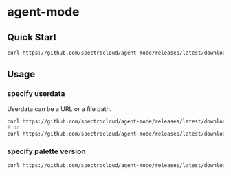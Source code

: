 # agent-mode

## Quick Start

```bash
curl https://github.com/spectrocloud/agent-mode/releases/latest/download/install.sh | bash
```

## Usage

### specify userdata

Userdata can be a URL or a file path.

```bash
curl https://github.com/spectrocloud/agent-mode/releases/latest/download/install.sh | USERDATA=https://xxx/userdata bash
# or
curl https://github.com/spectrocloud/agent-mode/releases/latest/download/install.sh | USERDATA=/path/to/userdata bash
```

### specify palette version

```bash
curl https://github.com/spectrocloud/agent-mode/releases/latest/download/install.sh | VERSION=v4.5.0 bash
```
